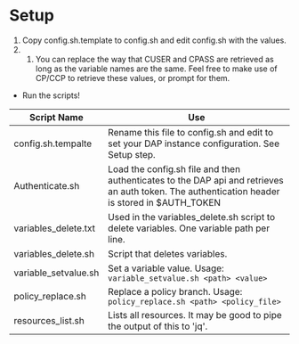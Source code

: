 # Setup

1. Copy config.sh.template to config.sh and edit config.sh with the values.
1. 1. You can replace the way that CUSER and CPASS are retrieved as long as the variable names are the same.
    Feel free to make use of CP/CCP to retrieve these values, or prompt for them.
* Run the scripts!


Script Name | Use
----------- | ---
config.sh.tempalte | Rename this file to config.sh and edit to set your DAP instance configuration. See Setup step.
Authenticate.sh | Load the config.sh file and then authenticates to the DAP api and retrieves an auth token. The authentication header is stored in $AUTH_TOKEN
variables_delete.txt | Used in the variables_delete.sh script to delete variables. One variable path per line.
variables_delete.sh | Script that deletes variables.
variable_setvalue.sh | Set a variable value. Usage: `variable_setvalue.sh <path> <value>`
policy_replace.sh | Replace a policy branch. Usage: `policy_replace.sh <path> <policy_file>`
resources_list.sh | Lists all resources. It may be good to pipe the output of this to 'jq'.

